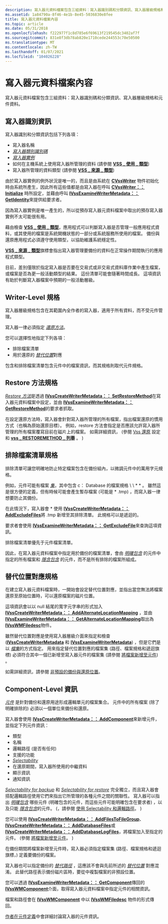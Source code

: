 ```yaml
---
description: 寫入器元資料檔案包含三組資料：寫入器識別碼和分類資訊、寫入器層級規格和元件資料。
ms.assetid: 1a84790a-8f46-4e1b-8e45-5036830e8fee
title: 寫入器元資料檔案內容
ms.topic: article
ms.date: 05/31/2018
ms.openlocfilehash: f222977f1c8d785e6f69613f219545dc3402af7f
ms.sourcegitcommit: 831e8f3db78ab820e1710cede244553c70e50500
ms.translationtype: MT
ms.contentlocale: zh-TW
ms.lasthandoff: 01/07/2021
ms.locfileid: "104026228"
---
```

# <a name="writer-metadata-document-contents"></a>寫入器元資料檔案內容

寫入器元資料檔案包含三組資料：寫入器識別碼和分類資訊、寫入器層級規格和元件資料。

## <a name="writer-identification-information"></a>寫入器識別資訊

寫入器識別和分類資訊包括下列各項：

-   寫入器名稱
-   [*寫入器類別識別碼*](vssgloss-w.md)
-   [*寫入器實例*](vssgloss-w.md)
-   如何在主機系統上使用寫入器所管理的資料 (請參閱 [**VSS \_ 使用 \_ 類型**](/windows/desktop/api/VsWriter/ne-vswriter-vss_usage_type)) 
-   寫入器所管理的資料類型 (請參閱 [**VSS \_ 來源 \_ 類型**](/windows/desktop/api/VsWriter/ne-vswriter-vss_source_type)) 

由於寫入器實例的例外狀況是唯一的，而且是由系統在 [**CVssWriter**](/windows/desktop/api/VsWriter/nl-vswriter-cvsswriter) 物件初始化時由系統所產生，因此所有這些值都是由寫入器在呼叫 [**CVssWriter：： Initialize**](/windows/desktop/api/VsWriter/nf-vswriter-cvsswriter-initialize) 時所設定，並藉由呼叫 [**IVssExamineWriterMetadata：： GetIdentity**](/windows/desktop/api/VsBackup/nf-vsbackup-ivssexaminewritermetadata-getidentity)來提供給要求者。

因為寫入器實例是唯一產生的，所以從預存寫入器元資料檔案中取出的預存寫入器實例不太可能很有用。

藉由檢查 [**VSS \_ 使用 \_ 類型**](/windows/desktop/api/VsWriter/ne-vswriter-vss_usage_type)，應用程式可以判斷寫入器是否管理一般應用程式資料，或其使用的檔案是系統開機狀態的一部分或系統服務所使用的檔案。 備份與還原應用程式必須遵守使用類型，以協助維護系統穩定性。

[**VSS \_ 來源 \_ 類型**](/windows/desktop/api/VsWriter/ne-vswriter-vss_source_type)旗標會指出寫入器管理要備份的資料在正常操作期間執行的應用程式類型。

目前，差別僅限於指定寫入器是否要在交易式或非交易式資料庫作業中產生檔案，或檔案是否為更一般活動類型的結果。 這份清單可能會隨著時間成長。 這項資訊有助於判斷寫入器檔案中預期的一般活動層級。

## <a name="writer-level-specification"></a>Writer-Level 規格

寫入器層級規格包含在其範圍內全作者的寫入器，適用于所有資料，而不受元件管理。

寫入器一律必須指定 [*還原方法*](vssgloss-r.md)。

您可以選擇性地指定下列各項：

-   排除檔案清單
-   用於還原的 [*替代位置*](vssgloss-a.md)對應

包含和排除檔案清單包含元件中的檔案資訊，而其規格則取代元件規格。

## <a name="restore-method-specification"></a>Restore 方法規格

[*Restore 方法*](vssgloss-r.md)是透過 [**IVssCreateWriterMetadata：： SetRestoreMethod**](/windows/desktop/api/VsWriter/nf-vswriter-ivsscreatewritermetadata-setrestoremethod)在寫入器元資料檔案中設定，並由 [**IVssExamineWriterMetadata：： GetRestoreMethod**](/windows/desktop/api/VsBackup/nf-vsbackup-ivssexaminewritermetadata-getrestoremethod)的要求者抓取。

在設定還原方法時，寫入器會針對寫入器所管理的所有檔案，指出檔案還原的慣用方式（也稱為原始還原目標）。 例如，restore 方法會指定是否應該允許寫入器所管理的所有檔案覆寫目前在磁片上的檔案。 如需詳細資訊， (參閱 [Vss 還原](vss-restore-configurations.md) 設定和 [**vss \_ RESTOREMETHOD \_ 列舉**](/windows/desktop/api/VsWriter/ne-vswriter-vss_restoremethod_enum) 。 ) 

## <a name="exclude-file-list-specification"></a>排除檔案清單規格

排除清單可讓您明確地防止特定檔案包含在備份組內，以微調元件中的萬用字元規格。

例如，元件可能有檔案 [*集*](vssgloss-f.md)，其中包含 c： Database 的檔案規格 \\ \\ \* \* 。 雖然這是很方便的定義，但有時候可能會產生暫存檔案 (可能是 \* .tmp) ，而寫入器一律想要防止其備份。

在此情況下，寫入器會 \* 使用 [**IVssCreateWriterMetadata：： AddExcludeFiles**](/windows/desktop/api/VsWriter/nf-vswriter-ivsscreatewritermetadata-addexcludefiles)將 .tmp 新增至其排除清單。 此規格可以是遞迴的。

要求者會使用 [**IVssExamineWriterMetadata：： GetExcludeFile**](/windows/desktop/api/VsBackup/nf-vsbackup-ivssexaminewritermetadata-getexcludefile)來查詢這項資訊。

排除檔案清單優先于元件檔案清單。

因此，在寫入器元資料檔案中指定用於備份的檔案清單，會由 [*明確包含*](vssgloss-e.md) 的元件中指定的所有檔案和 [*隱含包含*](vssgloss-i.md) 的元件，而不是所有排除的檔案所組成。

## <a name="alternate-location-mappings-specification"></a>替代位置對應規格

在建立寫入器元資料檔案時，一開始會設定替代位置對應，並指出當您無法將檔案還原至原始位置時，可以還原檔案的磁片位置。

這項資訊會以以 null 結尾的寬字元字串的形式加入 [**IVssCreateWriterMetadata：： AddAlternateLocationMapping**](/windows/desktop/api/VsWriter/nf-vswriter-ivsscreatewritermetadata-addalternatelocationmapping) ，並由 [**IVssExamineWriterMetadata：： GetAlternateLocationMapping**](/windows/desktop/api/VsBackup/nf-vsbackup-ivssexaminewritermetadata-getalternatelocationmapping)取出為 [**IVssWMFiledesc**](/windows/desktop/api/VsWriter/nl-vswriter-ivsswmfiledesc)物件。

雖然替代位置對應是使用寫入器層級介面來指定和檢查 ([**IVssCreateWriterMetadata**](/windows/desktop/api/VsWriter/nl-vswriter-ivsscreatewritermetadata) 和 [**IVssExamineWriterMetadata**](/windows/desktop/api/VsBackup/nl-vsbackup-ivssexaminewritermetadata)) ，但是它們是以 [*檔集*](vssgloss-f.md)的方式指定。 用來指定替代位置對應的檔案集 (路徑、檔案規格和遞迴旗標) 必須符合其中一個已新增至寫入器元件的檔案集 (請參閱 [將檔案新增至元件](definition-of-components-by-writers.md)) 。

如需詳細資訊，請參閱 [非預設的備份與還原位置](non-default-backup-and-restore-locations.md)。

## <a name="component-level-information"></a>Component-Level 資訊

[*元件*](vssgloss-c.md) 是針對備份和還原用途形成邏輯單元的檔案集合。 元件中的所有檔案 (除了明確排除的) 必須以一個單位來備份和還原。

寫入器會使用 [**IVssCreateWriterMetadata：： AddComponent**](/windows/desktop/api/VsWriter/nf-vswriter-ivsscreatewritermetadata-addcomponent)來新增元件，並指定下列元件資訊：

-   類型
-   名稱
-   邏輯路徑 (是否有任何) 
-   支援的功能
-   [*Selectability*](vssgloss-s.md)
-   在還原期間，寫入器所使用的中繼資料
-   顯示資訊
-   通知資訊

[*Selectability for backup*](vssgloss-s.md) 和 [*Selectability for restore*](vssgloss-s.md) 完全獨立，而且寫入器會搭配邏輯路徑使用它們來指出它所管理的各種元件之間的關聯性。 寫入器可以指出 [*明確包含*](vssgloss-e.md) 哪些元件 (明確包含的元件，而這些元件可能明確包含在要求者) ，以及只能 [*隱含包含*](vssgloss-i.md)的元件。  (，請參閱 [使用 Selectability 和邏輯路徑](working-with-selectability-and-logical-paths.md)。 ) 

您可以使用 [**IVssCreateWriterMetadata：： AddFilesToFileGroup**](/windows/desktop/api/VsWriter/nf-vswriter-ivsscreatewritermetadata-addfilestofilegroup)、 [**IVssCreateWriterMetadata：： AddDatabaseFiles**](/windows/desktop/api/VsWriter/nf-vswriter-ivsscreatewritermetadata-adddatabasefiles)或 [**IVssCreateWriterMetadata：： AddDatabaseLogFiles**](/windows/desktop/api/VsWriter/nf-vswriter-ivsscreatewritermetadata-adddatabaselogfiles)，將檔案加入至指定的元件。  (參閱 [將檔案新增至元件](definition-of-components-by-writers.md)。 ) 

在備份期間將檔案新增至元件時，寫入器必須指定檔案集 (路徑、檔案規格和遞迴旗標，) 定義要備份的檔案。

寫入器也可以指定備份的 [*替代路徑*](vssgloss-a.md) ，這應該不會與先前所述的 [*替代位置*](vssgloss-a.md) 對應混淆。 此替代路徑表示備份磁片區時，要從中複製檔案的非預設位置。

您可以透過 [**IVssExamineWriterMetadata：： GetComponent**](/windows/desktop/api/VsBackup/nf-vsbackup-ivssexaminewritermetadata-getcomponent)傳回的 [**IVssWMComponent**](/windows/desktop/api/VsBackup/nl-vsbackup-ivsswmcomponent)介面，取得寫入器元資料檔案中指定元件的相關資訊。

檔案和路徑會在 [**IVssWMComponent**](/windows/desktop/api/VsBackup/nl-vsbackup-ivsswmcomponent) 中以 [**IVssWMFiledesc**](/windows/desktop/api/VsWriter/nl-vswriter-ivsswmfiledesc) 物件的形式傳回。

[作者在元件定義](definition-of-components-by-writers.md)中會詳細討論寫入器的元件資訊。

 

 



